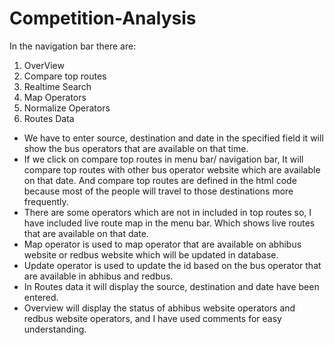 # Competition-Analysis
In the navigation bar there are:
1. OverView
2. Compare top routes
3. Realtime Search
4. Map Operators
5. Normalize Operators
6. Routes Data
* We have to enter source, destination and date in the specified field it will show the bus operators that are available on that time.
* If we click on compare top routes in menu bar/ navigation bar, It will compare top routes with other bus operator website which are available on that date. And compare top routes are defined in the html code because most of the people will travel to those destinations more frequently.
* There are some operators which are not in included in top routes so, I have included live route map in the menu bar. Which shows live routes that are available on that date.
* Map operator is used to map operator that are available on abhibus website or redbus website which will be updated in database.
* Update operator is used to update the id based on the bus operator that are available in abhibus and redbus. 
* In Routes data it will display the source, destination and date have been entered.
* Overview will display the status of abhibus website operators and redbus website operators, and I have used comments for easy understanding.  
 
